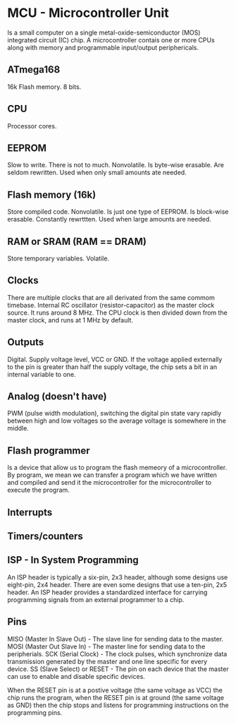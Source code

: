 # MCU - Microcontroller Unit
Is a small computer on a single metal-oxide-semiconductor (MOS) integrated circuit (IC) chip.
A microcontroller contais one or more CPUs along with memory and programmable input/output periphericals.

## ATmega168
16k Flash memory.
8 bits.

## CPU
Processor cores.

## EEPROM
Slow to write.
There is not to much.
Nonvolatile.
Is byte-wise erasable.
Are seldom rewritten.
Used when only small amounts ate needed.

## Flash memory (16k)
Store compiled code.
Nonvolatile.
Is just one type of EEPROM.
Is block-wise erasable.
Constantly rewrttten.
Used when large amounts are needed.

## RAM or SRAM (RAM == DRAM)
Store temporary variables.
Volatile.


## Clocks
There are multiple clocks that are all derivated from the same commom timebase.
Internal RC oscillator (resistor-capacitor) as the master clock source.
It runs around 8 MHz.
The CPU clock is then divided down from the master clock, and runs at 1 MHz by default.

## Outputs
Digital.
Supply voltage level, VCC or GND.
If the voltage applied externally to the pin is greater than half the supply voltage, the chip sets a bit in an internal variable to one.

## Analog (doesn't have)
PWM (pulse width modulation), switching the digital pin state vary rapidly between high and low voltages so the average voltage is somewhere in the middle.

## Flash programmer
Is a device that allow us to program the flash memeory of a microcontroller.
By program, we mean we can transfer a program which we have written and compiled and send it the microcontroller for the microcontroller to execute the program.

## Interrupts

## Timers/counters

## ISP - In System Programming
An ISP header is typically a six-pin, 2x3 header, although some designs use eight-pin, 2x4 header. There are even some designs that use a ten-pin, 2x5 header. 
An ISP header provides a standardized interface for carrying programming signals from an external programmer to a chip.

## Pins
MISO (Master In Slave Out) - The slave line for sending data to the master.
MOSI (Master Out Slave In) - The master line for sending data to the peripherials.
SCK (Serial Clock) - The clock pulses, which synchronize data transmission generated by the master and one line specific for every device.
SS (Slave Select) or RESET - The pin on each device that the master can use to enable and disable specific devices.

When the RESET pin is at a postive voltage (the same voltage as VCC) the chip runs the program, when the RESET pin is at ground (the same voltage as GND) then the chip stops and listens for programming instructions on the programming pins.
